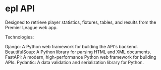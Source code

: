 # epl API

Designed to retrieve player statistics, fixtures, tables, and results from the Premier League web app.

Technologies:

Django: A Python web framework for building the API's backend.
BeautifulSoup: A Python library for parsing HTML and XML documents.
FastAPI: A modern, high-performance Python web framework for building APIs.
Pydantic: A data validation and serialization library for Python.
